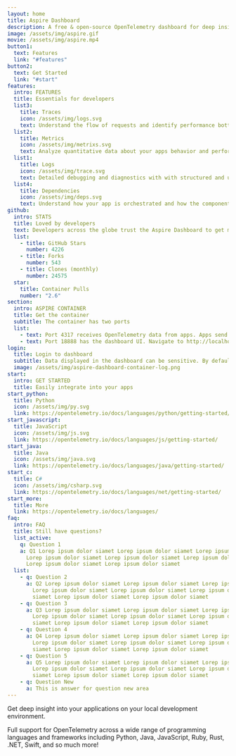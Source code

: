 ```yaml
---
layout: home
title: Aspire Dashboard
description: A free & open-source OpenTelemetry dashboard for deep insights into your apps on your local development machine.
image: /assets/img/aspire.gif
movie: /assets/img/aspire.mp4
button1:
  text: Features
  link: "#features"
button2:
  text: Get Started
  link: "#start"
features:
  intro: FEATURES
  title: Essentials for developers
  list3:
    title: Traces
    icon: /assets/img/logs.svg
    text: Understand the flow of requests and identify performance bottlenecks.
  list2:
    title: Metrics
    icon: /assets/img/metrixs.svg
    text: Analyze quantitative data about your apps behavior and performance.
  list1:
    title: Logs
    icon: /assets/img/trace.svg
    text: Detailed debugging and diagnostics with with structured and unstructured log views.
  list4:
    title: Dependencies
    icon: /assets/img/deps.svg
    text: Understand how your app is orchestrated and how the components work together.
github:
  intro: STATS
  title: Loved by developers
  text: Developers across the globe trust the Aspire Dashboard to get mission critical information while they are developing their applications. The Aspire Dashboard is free,  open-source, and constantly adding new features based on your feedback. 
  list:
    - title: GitHub Stars
      number: 4226
    - title: Forks
      number: 543
    - title: Clones (monthly)
      number: 24575
  star:
    title: Container Pulls
    number: "2.6"
section:
  intro: ASPIRE CONTAINER
  title: Get the container
  subtitle: The container has two ports
  list: 
    - text: Port 4317 receives OpenTelemetry data from apps. Apps send data using OpenTelemetry Protocol (OTLP).
    - text: Port 18888 has the dashboard UI. Navigate to http://localhost:18888 in the browser to view the dashboard.
login:
  title: Login to dashboard
  subtitle: Data displayed in the dashboard can be sensitive. By default, the dashboard is secured with authentication that requires a token to login. The login token is printed to the container logs. After copying the highlighted token into the login page at http://localhost:18888, select the Login button.
  image: /assets/img/aspire-dashboard-container-log.png
start:
  intro: GET STARTED
  title: Easily integrate into your apps
start_python:
  title: Python
  icon: /assets/img/py.svg
  link: https://opentelemetry.io/docs/languages/python/getting-started/
start_javascript:
  title: JavaScript
  icon: /assets/img/js.svg
  link: https://opentelemetry.io/docs/languages/js/getting-started/
start_java:
  title: Java
  icon: /assets/img/java.svg
  link: https://opentelemetry.io/docs/languages/java/getting-started/
start_c:
  title: C#
  icon: /assets/img/csharp.svg
  link: https://opentelemetry.io/docs/languages/net/getting-started/
start_more:
  title: More
  link: https://opentelemetry.io/docs/languages/
faq:
  intro: FAQ
  title: Still have questions?
  list_active:
    q: Question 1
    a: Q1 Lorep ipsum dolor siamet Lorep ipsum dolor siamet Lorep ipsum dolor siamet
      Lorep ipsum dolor siamet Lorep ipsum dolor siamet Lorep ipsum dolor siamet
      Lorep ipsum dolor siamet Lorep ipsum dolor siamet
  list:
    - q: Question 2
      a: Q2 Lorep ipsum dolor siamet Lorep ipsum dolor siamet Lorep ipsum dolor siamet
        Lorep ipsum dolor siamet Lorep ipsum dolor siamet Lorep ipsum dolor
        siamet Lorep ipsum dolor siamet Lorep ipsum dolor siamet
    - q: Question 3
      a: Q3 Lorep ipsum dolor siamet Lorep ipsum dolor siamet Lorep ipsum dolor siamet
        Lorep ipsum dolor siamet Lorep ipsum dolor siamet Lorep ipsum dolor
        siamet Lorep ipsum dolor siamet Lorep ipsum dolor siamet
    - q: Question 4
      a: Q4 Lorep ipsum dolor siamet Lorep ipsum dolor siamet Lorep ipsum dolor siamet
        Lorep ipsum dolor siamet Lorep ipsum dolor siamet Lorep ipsum dolor
        siamet Lorep ipsum dolor siamet Lorep ipsum dolor siamet
    - q: Question 5
      a: Q5 Lorep ipsum dolor siamet Lorep ipsum dolor siamet Lorep ipsum dolor siamet
        Lorep ipsum dolor siamet Lorep ipsum dolor siamet Lorep ipsum dolor
        siamet Lorep ipsum dolor siamet Lorep ipsum dolor siamet
    - q: Question New
      a: This is answer for question new area
---
```

Get deep insight into your applications on your local development environment.

Full support for OpenTelemetry across a wide range of programming languages and frameworks including Python, Java, JavaScript, Ruby, Rust, .NET, Swift, and so much more!